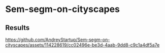 # Sem-segm-on-cityscapes

## Results

https://github.com/AndreyStartup/Sem-segm-on-cityscapes/assets/114228619/cc02496e-be3d-4aab-9dd8-c9c1a4df5a7e

